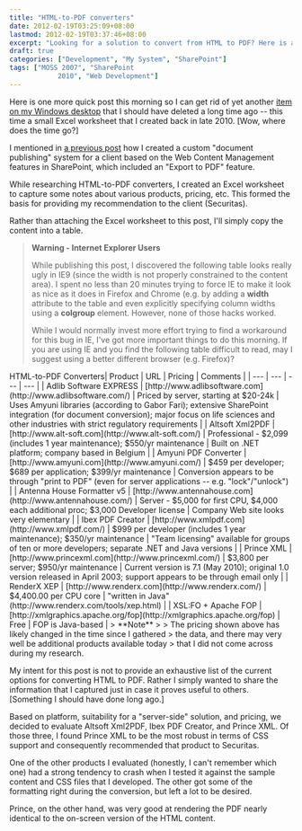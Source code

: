 ```yaml
---
title: "HTML-to-PDF converters"
date: 2012-02-19T03:25:09+08:00
lastmod: 2012-02-19T03:37:46+08:00
excerpt: "Looking for a solution to convert from HTML to PDF? Here is a list of the products I discovered during my research as well as the results of the head-to-head competition."
draft: true
categories: ["Development", "My System", "SharePoint"]
tags: ["MOSS 2007", "SharePoint 
			2010", "Web Development"]
---
```


Here is one more quick post this morning so I can get rid of yet another [item on my Windows desktop](/blog/jjameson/2012/02/19/stop-putting-shortcuts-on-my-windows-desktop) that I should have deleted a long time ago -- this time a small Excel worksheet that I created back in late 2010. [Wow, where does the time go?]

I mentioned in [a previous post](/blog/jjameson/2011/04/14/reusable-content-in-sharepoint-publishing-html-fields-part-3) how I created a custom "document publishing" system for a client based on the Web Content Management features in SharePoint, which included an "Export to PDF" feature.

While researching HTML-to-PDF converters, I created an Excel worksheet to capture some notes about various products, pricing, etc. This formed the basis for providing my recommendation to the client (Securitas).

Rather than attaching the Excel worksheet to this post, I'll simply copy the content into a table.

> **Warning - Internet Explorer Users**
> 
> While publishing this post, I discovered the following table looks really ugly in IE9 (since the width is not properly constrained to the content area). I spent no less than 20 minutes trying to force IE to make it look as nice as it does in Firefox and Chrome (e.g. by adding a **width** attribute to the table and even explicitly specifying column widths using a **colgroup** element. However, none of those hacks worked.
> 
> While I would normally invest more effort trying to find a workaround for this bug in IE, I've got more important things to do this morning. If you are using IE and you find the following table difficult to read, may I suggest using a better different browser (e.g. Firefox)?

<caption>HTML-to-PDF Converters</caption>| Product | URL | Pricing | Comments |
| --- | --- | --- | --- |
| Adlib Software EXPRESS | [http://www.adlibsoftware.com](http://www.adlibsoftware.com/) | Priced by server, starting at $20-24k | Uses Amyuni libraries (according to Gabor Fari); extensive SharePoint 
		integration (for document conversion); major focus on life sciences 
		and other industries with strict regulatory requirements |
| Altsoft Xml2PDF | [http://www.alt-soft.com](http://www.alt-soft.com/) | Professional - $2,099 (includes 1 year maintenance); $550/yr maintenance | Built on .NET platform; company based in Belgium |
| Amyuni PDF Converter | [http://www.amyuni.com](http://www.amyuni.com/) | $459 per developer; $689 per application; $399/yr maintenance | Conversion appears to be through "print to PDF" (even for server 
		applications -- e.g. "lock"/"unlock") |
| Antenna House Formatter v5 | [http://www.antennahouse.com](http://www.antennahouse.com/) | Server - $5,000 for first CPU, $4,000 each additional proc; $3,000 
		Developer license | Company Web site looks very elementary |
| Ibex PDF Creator | [http://www.xmlpdf.com](http://www.xmlpdf.com/) | $999 per developer (includes 1 year maintenance); $350/yr maintenance | "Team licensing" available for groups of ten or more developers; 
		separate .NET and Java versions |
| Prince XML | [http://www.princexml.com](http://www.princexml.com/) | $3,800 per server; $950/yr maintenance | Current version is 7.1 (May 2010); original 1.0 version released 
		in April 2003; support appears to be through email only |
| RenderX XEP | [http://www.renderx.com](http://www.renderx.com/) | $4,400.00 per CPU core | "written in Java" (http://www.renderx.com/tools/xep.html) |
| XSL:FO + Apache FOP | [http://xmlgraphics.apache.org/fop](http://xmlgraphics.apache.org/fop) | Free | FOP is Java-based |
> **Note**
> 
>       The pricing shown above has likely changed in the time since I gathered 
>       the data, and there may very well be additional products available today 
>       that I did not come across during my research.

My intent for this post is not to provide an exhaustive list of the current options for converting HTML to PDF. Rather I simply wanted to share the information that I captured just in case it proves useful to others. [Something I should have done long ago.]

Based on platform, suitability for a "server-side" solution, and pricing, we decided to evaluate Altsoft Xml2PDF, Ibex PDF Creator, and Prince XML. Of those three, I found Prince XML to be the most robust in terms of CSS support and consequently recommended that product to Securitas.

One of the other products I evaluated (honestly, I can't remember which one) had a strong tendency to crash when I tested it against the sample content and CSS files that I developed. The other got some of the formatting right during the conversion, but left a lot to be desired.

Prince, on the other hand, was very good at rendering the PDF nearly identical to the on-screen version of the HTML content.

